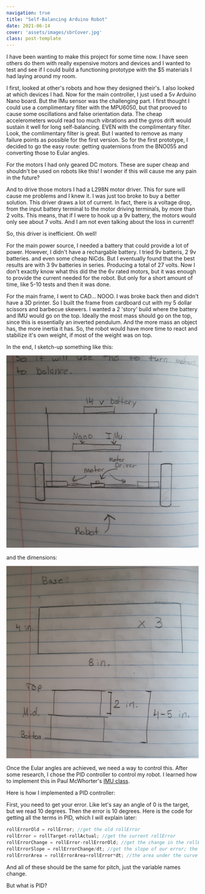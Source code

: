 ```yaml
---
navigation: true
title: "Self-Balancing Arduino Robot"
date: 2021-06-14
cover: 'assets/images/sbrCover.jpg'
class: post-template
---
```



I have been wanting to make this project for some time now. I have seen others do them with really expensive motors and devices and I wanted to test and see if I could build a functioning prototype with the $5 materials I had laying around my room.

I first, looked at other's robots and how they designed their's. I also looked at which devices I had. Now for the main controller, I just used a 5v Arduino Nano board. But the IMu sensor was the challenging part. I first thought I could use a complimentary filter with the MPU6050, but that prooved to cause some oscillations and false orientation data. The cheap accelerometers would read too much vibrations and the gyros drift would sustain it well for long self-balancing. EVEN with the complimentary filter. Look, the comlimentary filter is great. But I wanted to remove as many failure points as possible for the first version. So for the first prototype, I decided to go the easy route: getting quaternions from the BNO055 and converting those to Eular angles.

For the motors I had only geared DC motors. These are super cheap and shouldn't be used on robots like this! I wonder if this will cause me any pain in the future?

And to drive those motors I had a L298N motor driver. This for sure will cause me problems and I knew it. I was just too broke to buy a better solution. This driver draws a lot of current. In fact, there is a voltage drop, from the input battery terminal to the motor driving terminals, by more than 2 volts. This means, that if I were to hook up a 9v battery, the motors would only see about 7 volts. And I am not even talking about the loss in current!! 

So, this driver is inefficient. Oh well!

For the main power source, I needed a battery that could provide a lot of power. However, I didn't have a rechargable battery. I tried 9v batteris, 2 9v batteries. and even some cheap NiCds. But I eventually found that the best results are with 3 9v batteries in series. Producing a total of 27 volts. Now I don't exactly know what this did the the 6v rated motors, but it was enough to provide the current needed for the robot. But only for a short amount of time, like 5-10 tests and then it was done. 

For the main frame, I went to CAD... NOOO. I was broke back then and didn't have a 3D printer. So I built the frame from cardboard cut with my 5 dollar scissors and barbecue skewers. I wanted a 2 'story' build where the battery and IMU would go on the top. Ideally the most mass should go on the top, since this is essentially an inverted pendulum. And the more mass an object has, the more inertia it has. So, the robot would have more time to react and stabilize it's own weight, if most of the weight was on top. 

In the end, I sketch-up something like this:

![](assets/images/sbrSketch.jpg)

and the dimensions:

![](assets/images/sbrDim.jpg)


Once the Eular angles are achieved, we need a way to control this. After some research, I chose the PID controller to control my robot. I learned how to implement this in Paul McWhorter's [IMU class](https://www.youtube.com/watch?v=t7ImNDOQIzM&list=PLGs0VKk2DiYwEo-k0mjIkWXlkrJWAU4L9&index=26).

Here is how I implemented a PID controller:

First, you need to get your error. Like let's say an angle of 0 is the target, but we read 10 degrees. Then the error is 10 degrees. Here is the code for getting all the terms in PID, which I will explain later:

```C++
rollErrorOld = rollError; //get the old rollError
rollError = rollTarget-rollActual; //get the current rollError
rollErrorChange = rollError-rollErrorOld; //get the change in the rollError; our newError minus the oldError = change in Error
rollErrorSlope = rollErrorChange/dt; //get the slope of our error; the change in error over the chaneg in time is the 'slope' of the error 'line' if the y-axis is error and the x-axis is time
rollErrorArea = rollErrorArea+rollError*dt; //the area under the curve between the error curve and the x-axis
```

And all of these should be the same for pitch, just the variable names change. 

But what is PID?


